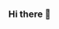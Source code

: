 ### Hi there 👋

<!--
**taghad/taghad** is a ✨ _special_ ✨ repository because its `README.md` (this file) appears on your GitHub profile.


- 🔭 I’m currently working on Meghyas
- 🌱 I’m currently learning  computer engineering [aut](https://https://aut.ac.ir)
- 👯 I’m looking to collaborate on ...
- 🤔 I’m looking for help with ...
- 💬 Ask me about ...
- 📫 How to reach me: ...
- 😄 Pronouns: ...
- ⚡ Fun fact: ...
-->
